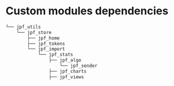 # Custom modules dependencies

````bash
└── jpf_utils
    └── jpf_store
        ├── jpf_home
        ├── jpf_tokens
        └── jpf_import
            └── jpf_stats
                ├── jpf_algo
                    └── jpf_sender
                ├── jpf_charts
                ├── jpf_views
````
